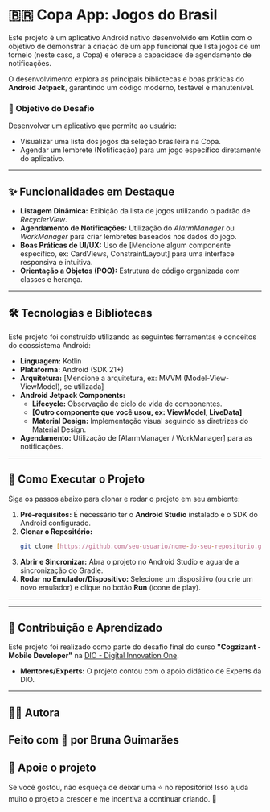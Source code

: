 # 🇧🇷 Copa App: Jogos do Brasil

Este projeto é um aplicativo Android nativo desenvolvido em Kotlin com o objetivo de demonstrar a criação de um app funcional que lista jogos de um torneio (neste caso, a Copa) e oferece a capacidade de agendamento de notificações.

O desenvolvimento explora as principais bibliotecas e boas práticas do **Android Jetpack**, garantindo um código moderno, testável e manutenível.

### 🎯 Objetivo do Desafio
Desenvolver um aplicativo que permite ao usuário:
* Visualizar uma lista dos jogos da seleção brasileira na Copa.
* Agendar um lembrete (Notificação) para um jogo específico diretamente do aplicativo.

---

## ✨ Funcionalidades em Destaque

* **Listagem Dinâmica:** Exibição da lista de jogos utilizando o padrão de *RecyclerView*.
* **Agendamento de Notificações:** Utilização do *AlarmManager* ou *WorkManager* para criar lembretes baseados nos dados do jogo.
* **Boas Práticas de UI/UX:** Uso de [Mencione algum componente específico, ex: CardViews, ConstraintLayout] para uma interface responsiva e intuitiva.
* **Orientação a Objetos (POO):** Estrutura de código organizada com classes e herança.

---

## 🛠️ Tecnologias e Bibliotecas

Este projeto foi construído utilizando as seguintes ferramentas e conceitos do ecossistema Android:

* **Linguagem:** Kotlin
* **Plataforma:** Android (SDK 21+)
* **Arquitetura:** [Mencione a arquitetura, ex: MVVM (Model-View-ViewModel), se utilizada]
* **Android Jetpack Components:**
    * **Lifecycle:** Observação de ciclo de vida de componentes.
    * **[Outro componente que você usou, ex: ViewModel, LiveData]**
    * **Material Design:** Implementação visual seguindo as diretrizes do Material Design.
* **Agendamento:** Utilização de [AlarmManager / WorkManager] para as notificações.

---

## 🚀 Como Executar o Projeto

Siga os passos abaixo para clonar e rodar o projeto em seu ambiente:

1.  **Pré-requisitos:** É necessário ter o **Android Studio** instalado e o SDK do Android configurado.
2.  **Clonar o Repositório:**
    ```bash
    git clone [https://github.com/seu-usuario/nome-do-seu-repositorio.git](https://github.com/seu-usuario/nome-do-seu-repositorio.git)
    ```
3.  **Abrir e Sincronizar:** Abra o projeto no Android Studio e aguarde a sincronização do Gradle.
4.  **Rodar no Emulador/Dispositivo:** Selecione um dispositivo (ou crie um novo emulador) e clique no botão **Run** (ícone de play).

---
---

## 🤝 Contribuição e Aprendizado

Este projeto foi realizado como parte do desafio final do curso **"Cogzizant - Mobile Developer"** na [DIO - Digital Innovation One](https://www.dio.me/).

* **Mentores/Experts:** O projeto contou com o apoio didático de Experts da DIO.

---

## 👩‍💻 Autora
Feito com 💛 por Bruna Guimarães
---

## 🌟 Apoie o projeto

Se você gostou, não esqueça de deixar uma ⭐ no repositório!
Isso ajuda muito o projeto a crescer e me incentiva a continuar criando. 🙌

